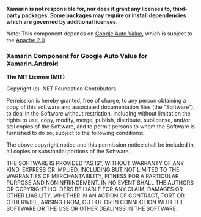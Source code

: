 **Xamarin is not responsible for, nor does it grant any licenses to, third-party packages. Some packages may require or install dependencies which are governed by additional licenses.**

Note: This component depends on [Google Auto Value](https://github.com/google/auto/tree/master/value), which is subject to the [Apache 2.0](https://github.com/google/auto/blob/master/LICENSE.txt)

### Xamarin Component for Google Auto Value for Xamarin.Android

**The MIT License (MIT)**

Copyright (c) .NET Foundation Contributors

Permission is hereby granted, free of charge, to any person obtaining a copy of this software and associated documentation files (the "Software"), to deal in the Software without restriction, including without limitation the rights to use, copy, modify, merge, publish, distribute, sublicense, and/or sell copies of the Software, and to permit persons to whom the Software is furnished to do so, subject to the following conditions:

The above copyright notice and this permission notice shall be included in all copies or substantial portions of the Software.

THE SOFTWARE IS PROVIDED "AS IS", WITHOUT WARRANTY OF ANY KIND, EXPRESS OR IMPLIED, INCLUDING BUT NOT LIMITED TO THE WARRANTIES OF MERCHANTABILITY, FITNESS FOR A PARTICULAR PURPOSE AND NONINFRINGEMENT. IN NO EVENT SHALL THE AUTHORS OR COPYRIGHT HOLDERS BE LIABLE FOR ANY CLAIM, DAMAGES OR OTHER LIABILITY, WHETHER IN AN ACTION OF CONTRACT, TORT OR OTHERWISE, ARISING FROM, OUT OF OR IN CONNECTION WITH THE SOFTWARE OR THE USE OR OTHER DEALINGS IN THE SOFTWARE.
